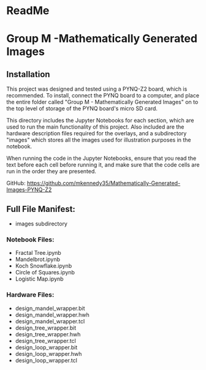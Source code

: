 # ReadMe
# Group M -Mathematically Generated Images

## Installation 
This project was designed and tested using a PYNQ-Z2 board, which is recommended.
To install, connect the PYNQ board to a computer, and place the entire folder called "Group M - Mathematically Generated Images" on to the top level of storage of the PYNQ board's micro SD card. 

This directory includes the Jupyter Notebooks for each section, which are used to run the main functionality of this project. Also included are the hardware description files required for the overlays, and a subdirectory "images" which stores all the images used for illustration purposes in the notebook.

When running the code in the Jupyter Notebooks, ensure that you read the text before each cell before running it, and make sure that the code cells are run in the order they are presented.

GitHub: https://github.com/mkennedy35/Mathematically-Generated-Images-PYNQ-Z2

## Full File Manifest:
* images subdirectory
### Notebook Files:
* Fractal Tree.ipynb
* Mandelbrot.ipynb
* Koch Snowflake.ipynb
* Circle of Squares.ipynb
* Logistic Map.ipynb
### Hardware Files:
* design_mandel_wrapper.bit
* design_mandel_wrapper.hwh
* design_mandel_wrapper.tcl
* design_tree_wrapper.bit
* design_tree_wrapper.hwh
* design_tree_wrapper.tcl
* design_loop_wrapper.bit
* design_loop_wrapper.hwh
* design_loop_wrapper.tcl
